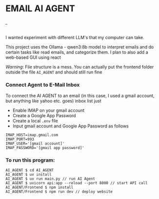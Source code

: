 # EMAIL AI AGENT
###### _

I wanted experiment with different LLM's that my computer can take. 

This project uses the Ollama - qwen3:8b model to interpret emails and do certain tasks like read emails, and categorize them. I plan to also add a web-based GUI using react

*Warning*: File structure is a mess. You can actually put the frontend folder outside the file `AI_AGENT` and should still run fine

### Connect Agent to E-Mail Inbox

To connect the AI AGENT to an email (in this case, I used a gmail account, but anything like yahoo etc. goes) inbox list just 
- Enable IMAP on your gmail account
- Create a Google App Password
- Create a local `.env` file
- Input gmail account and Google App Password as follows

```.env
IMAP_HOST=imap.gmail.com
IMAP_PORT=993
IMAP_USER='[gmail account]'
IMAP_PASSWORD='[gmail app password]'
```

### To run this program:

``` Windows Powershel 
AI_AGENT $ cd AI_AGENT
AI_AGENT $ uv install
AI_AGENT $ uv run main.py // run AI Agent
AI_AGENT $ uvicorn api:app --reload --port 8000 // start API call
AI_AGENT/Frontend $ npm install
AI_AGENT/Frontend $ npm run dev // deploy website
```



